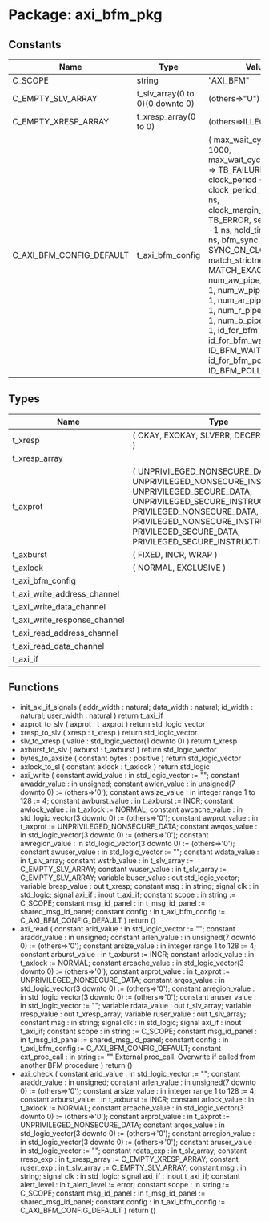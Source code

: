 # Package: axi_bfm_pkg
## Constants
| Name                     | Type                            | Value                                                                                                                                                                                                                                                                                                                                                                                                                                                                                                                                                                                                                                                                                                                                                               | Description |
| ------------------------ | ------------------------------- | ------------------------------------------------------------------------------------------------------------------------------------------------------------------------------------------------------------------------------------------------------------------------------------------------------------------------------------------------------------------------------------------------------------------------------------------------------------------------------------------------------------------------------------------------------------------------------------------------------------------------------------------------------------------------------------------------------------------------------------------------------------------- | ----------- |
| C_SCOPE                  | string                          |  "AXI_BFM"                                                                                                                                                                                                                                                                                                                                                                                                                                                                                                                                                                                                                                                                                                                                                          |             |
| C_EMPTY_SLV_ARRAY        | t_slv_array(0 to 0)(0 downto 0) |  (others=>"U")                                                                                                                                                                                                                                                                                                                                                                                                                                                                                                                                                                                                                                                                                                                                                      |             |
| C_EMPTY_XRESP_ARRAY      | t_xresp_array(0 to 0)           |  (others=>ILLEGAL)                                                                                                                                                                                                                                                                                                                                                                                                                                                                                                                                                                                                                                                                                                                                                  |             |
| C_AXI_BFM_CONFIG_DEFAULT | t_axi_bfm_config                |  (     max_wait_cycles             => 1000,     max_wait_cycles_severity    => TB_FAILURE,     clock_period                => -1 ns,     clock_period_margin         => 0 ns,     clock_margin_severity       => TB_ERROR,     setup_time                  => -1 ns,     hold_time                   => -1 ns,     bfm_sync                    => SYNC_ON_CLOCK_ONLY,     match_strictness            => MATCH_EXACT,     num_aw_pipe_stages          => 1,     num_w_pipe_stages           => 1,     num_ar_pipe_stages          => 1,     num_r_pipe_stages           => 1,     num_b_pipe_stages           => 1,     id_for_bfm                  => ID_BFM,     id_for_bfm_wait             => ID_BFM_WAIT,     id_for_bfm_poll             => ID_BFM_POLL     ) |             |
## Types
| Name                         | Type                                                                                                                                                                                                                                                                                 | Description |
| ---------------------------- | ------------------------------------------------------------------------------------------------------------------------------------------------------------------------------------------------------------------------------------------------------------------------------------ | ----------- |
| t_xresp                      | (     OKAY,     EXOKAY,     SLVERR,     DECERR,     ILLEGAL   )                                                                                                                                                                                                                      |             |
| t_xresp_array                |                                                                                                                                                                                                                                                                                      |             |
| t_axprot                     | (     UNPRIVILEGED_NONSECURE_DATA,     UNPRIVILEGED_NONSECURE_INSTRUCTION,     UNPRIVILEGED_SECURE_DATA,     UNPRIVILEGED_SECURE_INSTRUCTION,     PRIVILEGED_NONSECURE_DATA,     PRIVILEGED_NONSECURE_INSTRUCTION,     PRIVILEGED_SECURE_DATA,     PRIVILEGED_SECURE_INSTRUCTION   ) |             |
| t_axburst                    | (     FIXED,     INCR,     WRAP   )                                                                                                                                                                                                                                                  |             |
| t_axlock                     | (     NORMAL,     EXCLUSIVE   )                                                                                                                                                                                                                                                      |             |
| t_axi_bfm_config             |                                                                                                                                                                                                                                                                                      |             |
| t_axi_write_address_channel  |                                                                                                                                                                                                                                                                                      |             |
| t_axi_write_data_channel     |                                                                                                                                                                                                                                                                                      |             |
| t_axi_write_response_channel |                                                                                                                                                                                                                                                                                      |             |
| t_axi_read_address_channel   |                                                                                                                                                                                                                                                                                      |             |
| t_axi_read_data_channel      |                                                                                                                                                                                                                                                                                      |             |
| t_axi_if                     |                                                                                                                                                                                                                                                                                      |             |
## Functions
- init_axi_if_signals <font id="function_arguments">(    addr_width : natural;
    data_width : natural;
    id_width   : natural;
    user_width : natural
    )</font> <font id="function_return">return t_axi_if</font>
- axprot_to_slv <font id="function_arguments">(    axprot : t_axprot
  )</font> <font id="function_return">return std_logic_vector</font>
- xresp_to_slv <font id="function_arguments">(    xresp : t_xresp
  )</font> <font id="function_return">return std_logic_vector</font>
- slv_to_xresp <font id="function_arguments">(    value : std_logic_vector(1 downto 0)
  )</font> <font id="function_return">return t_xresp</font>
- axburst_to_slv <font id="function_arguments">(    axburst : t_axburst
  )</font> <font id="function_return">return std_logic_vector</font>
- bytes_to_axsize <font id="function_arguments">(    constant bytes : positive
  )</font> <font id="function_return">return std_logic_vector</font>
- axlock_to_sl <font id="function_arguments">(    constant axlock : t_axlock
  )</font> <font id="function_return">return std_logic</font>
- axi_write <font id="function_arguments">(    constant awid_value         : in    std_logic_vector              := "";
    constant awaddr_value       : in    unsigned;
    constant awlen_value        : in    unsigned(7 downto 0)          := (others=>'0');
    constant awsize_value       : in    integer range 1 to 128        := 4;
    constant awburst_value      : in    t_axburst                     := INCR;
    constant awlock_value       : in    t_axlock                      := NORMAL;
    constant awcache_value      : in    std_logic_vector(3 downto 0)  := (others=>'0');
    constant awprot_value       : in    t_axprot                      := UNPRIVILEGED_NONSECURE_DATA;
    constant awqos_value        : in    std_logic_vector(3 downto 0)  := (others=>'0');
    constant awregion_value     : in    std_logic_vector(3 downto 0)  := (others=>'0');
    constant awuser_value       : in    std_logic_vector              := "";
    constant wdata_value        : in    t_slv_array;
    constant wstrb_value        : in    t_slv_array                   := C_EMPTY_SLV_ARRAY;
    constant wuser_value        : in    t_slv_array                   := C_EMPTY_SLV_ARRAY;
    variable buser_value        : out   std_logic_vector;
    variable bresp_value        : out   t_xresp;
    constant msg                : in    string;
    signal   clk                : in    std_logic;
    signal   axi_if             : inout t_axi_if;
    constant scope              : in    string                        := C_SCOPE;
    constant msg_id_panel       : in    t_msg_id_panel                := shared_msg_id_panel;
    constant config             : in    t_axi_bfm_config              := C_AXI_BFM_CONFIG_DEFAULT
  )</font> <font id="function_return">return ()</font>
- axi_read <font id="function_arguments">(    constant arid_value     : in    std_logic_vector              := "";
    constant araddr_value   : in    unsigned;
    constant arlen_value    : in    unsigned(7 downto 0)          := (others=>'0');
    constant arsize_value   : in    integer range 1 to 128        := 4;
    constant arburst_value  : in    t_axburst                     := INCR;
    constant arlock_value   : in    t_axlock                      := NORMAL;
    constant arcache_value  : in    std_logic_vector(3 downto 0)  := (others=>'0');
    constant arprot_value   : in    t_axprot                      := UNPRIVILEGED_NONSECURE_DATA;
    constant arqos_value    : in    std_logic_vector(3 downto 0)  := (others=>'0');
    constant arregion_value : in    std_logic_vector(3 downto 0)  := (others=>'0');
    constant aruser_value   : in    std_logic_vector              := "";
    variable rdata_value    : out   t_slv_array;
    variable rresp_value    : out   t_xresp_array;
    variable ruser_value    : out   t_slv_array;
    constant msg            : in    string;
    signal   clk            : in    std_logic;
    signal   axi_if         : inout t_axi_if;
    constant scope          : in    string                        := C_SCOPE;
    constant msg_id_panel   : in    t_msg_id_panel                := shared_msg_id_panel;
    constant config         : in    t_axi_bfm_config              := C_AXI_BFM_CONFIG_DEFAULT;
    constant ext_proc_call  : in    string                        := ""   External proc_call. Overwrite if called from another BFM procedure
  )</font> <font id="function_return">return ()</font>
- axi_check <font id="function_arguments">(    constant arid_value     : in    std_logic_vector              := "";
    constant araddr_value   : in    unsigned;
    constant arlen_value    : in    unsigned(7 downto 0)          := (others=>'0');
    constant arsize_value   : in    integer range 1 to 128        := 4;
    constant arburst_value  : in    t_axburst                     := INCR;
    constant arlock_value   : in    t_axlock                      := NORMAL;
    constant arcache_value  : in    std_logic_vector(3 downto 0)  := (others=>'0');
    constant arprot_value   : in    t_axprot                      := UNPRIVILEGED_NONSECURE_DATA;
    constant arqos_value    : in    std_logic_vector(3 downto 0)  := (others=>'0');
    constant arregion_value : in    std_logic_vector(3 downto 0)  := (others=>'0');
    constant aruser_value   : in    std_logic_vector              := "";
    constant rdata_exp      : in    t_slv_array;
    constant rresp_exp      : in    t_xresp_array                 := C_EMPTY_XRESP_ARRAY;
    constant ruser_exp      : in    t_slv_array                   := C_EMPTY_SLV_ARRAY;
    constant msg            : in    string;
    signal   clk            : in    std_logic;
    signal   axi_if         : inout t_axi_if;
    constant alert_level    : in    t_alert_level                 := error;
    constant scope          : in    string                        := C_SCOPE;
    constant msg_id_panel   : in    t_msg_id_panel                := shared_msg_id_panel;
    constant config         : in    t_axi_bfm_config              := C_AXI_BFM_CONFIG_DEFAULT
  )</font> <font id="function_return">return ()</font>
